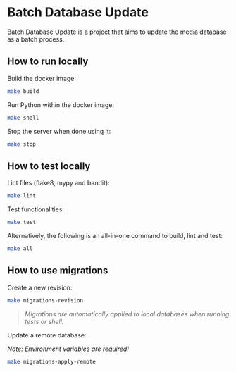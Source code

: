 # Batch Database Update

Batch Database Update is a project that aims to update the media database as a batch process.

## How to run locally

Build the docker image:

```sh
make build
```

Run Python within the docker image:

```sh
make shell
```

Stop the server when done using it:

```sh
make stop
```

## How to test locally

Lint files (flake8, mypy and bandit):

```sh
make lint
```

Test functionalities:

```sh
make test
```

Alternatively, the following is an all-in-one command to build, lint and test:

```sh
make all
```

## How to use migrations

Create a new revision:

```sh
make migrations-revision
```

> *Migrations are automatically applied to local databases when running tests or shell.*

Update a remote database:

*Note: Environment variables are required!*

```sh
make migrations-apply-remote
```
